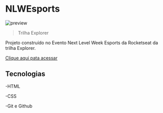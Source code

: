 # NLWEsports

![preview](./.github/preview.png)

> Trilha Explorer

Projeto construído no Evento Next Level Week Esports da Rocketseat da trilha Explorer.

[Clique aqui pata acessar]()

## Tecnologias

-HTML

-CSS

-Git e Github


